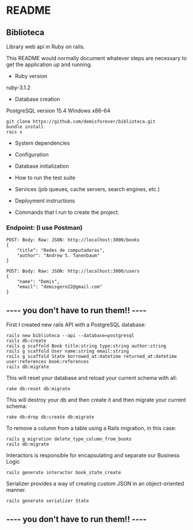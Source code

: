 # README
## Biblioteca
Library web api in Ruby on rails.

This README would normally document whatever steps are necessary to get the
application up and running.

* Ruby version

ruby-3.1.2

* Database creation

PostgreSQL version 15.4 Windows x86-64

```
git clone https://github.com/demisforever/biblioteca.git
bundle install
rais s
```
* System dependencies

* Configuration


* Database initialization

* How to run the test suite

* Services (job queues, cache servers, search engines, etc.)

* Deployment instructions

* Commands that I run to create the project.

###  Endpoint: (I use Postman)
```
POST: Body: Raw: JSON: http://localhost:3000/books
{
    "title": "Redes de computadoras",
    "author": "Andrew S. Tanenbaum"
}
```
```
POST: Body: Raw: JSON: http://localhost:3000/users
{
    "name": "Demis",
    "email": "demisgero22@gmail.com"
}
```

## ---- you don't have to run them!! ----

First I created new rails API with a PostgreSQL database:
```
rails new biblioteca --api --database=postgresql
rails db:create
rails g scaffold Book title:string type:string author:string
rails g scaffold User name:string email:string
rails g scaffold State borrowed_at:datetime returned_at:datetime user:references book:references
rails db:migrate
```


This will reset your database and reload your current schema with all:
```
rake db:reset db:migrate
```
This will destroy your db and then create it and then migrate your current schema:
```
rake db:drop db:create db:migrate
```

To remove a column from a table using a Rails migration, in this case:
```
rails g migration delete_type_column_from_books
rails db:migrate
```

Interactors is responsible for encapsulating and separate our Business Logic
```
rails generate interactor book_state_create
```

Serializer provides a way of creating custom JSON in an object-oriented manner.
```
rails generate serializer State
```
## ---- you don't have to run them!! ----